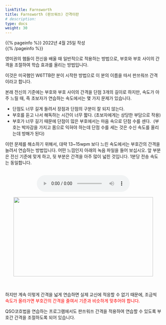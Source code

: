 ```yaml
---
linkTitle: Farnsworth
title: Farnsworth (판쓰워쓰) 간격이란
# description: 
type: docs
weight: 30
---
```

{{% pageinfo %}}
2022년 4월 25일 작성<br>
{{% /pageinfo %}}


영미권의 햄들이 전신을 배울 때 일반적으로 적용하는 방법으로, 부호와 부호 사이의 간격을 조절하여 학습 효과를 올리는 방법입니다.<br>

이것은 미국햄인 W6TTB란 분이 시작한 방법으로 이 분의 이름을 따서 판쓰워쓰 간격이라고 합니다.

본래 전신의 기준에는 부호와 부호 사이의 간격을 단점 3개의 길이로 하지만, 속도가 아주 느릴 때, 즉 초보자가 연습하는 속도에서는 몇 가지 문제가 있습니다.<br>

* 단점도 너무 길게 들려서 장점과 단점의 구분이 잘 되지 않는다.
* 부호를 듣고 나서 해독하는 시간이 너무 짧다. (초보자에게는 상당한 부담으로 작용)
* 부호가 너무 길기 때문에 단점이 많은 부호에서는 마음 속으로 단점 수를 센다.  (부호는 박자감을 가지고 몸으로 익혀야 하는데 단점 수를 세는 것은 수신 속도를 올리는데 방해가 된다)<br>


이런 문제를 해소하기 위해서, 대략 13~15wpm 보다 느린 속도에서는 부호간의 간격을 늘려서 연습하는 방법입니다. 어떤 느낌인지 아래의 녹음 파일을 들어 보십시오. 앞 부분은 전신 기준에 맞게 하고, 뒷 부분은 간격을 아주 많이 넓힌 것입니다. 1분당 전송 속도는 동일합니다. <br><br>

<center><audio src="/morse/img/farnsworth.mp3" controls="controls"></audio></center><br>
<center><img src="/morse/img/farnsworth.png" style="width:450px;height:256"></center><br>
<br>

하지만 계속 이렇게 간격을 넓게 연습하면 실제 교신에 적응할 수 없기 때문에, 조금씩 <span style="color:red">속도가 올라가면 부호간의 간격을 줄여서 기준과 비슷하게 맞추어야 합니다.</span>
<br>

QSO코흐법을 연습하는 프로그램에서도 판쓰워쓰 간격을 적용하여 연습할 수 있도록 부호간 간격을 조절하도록 되어 있습니다.

<br>




